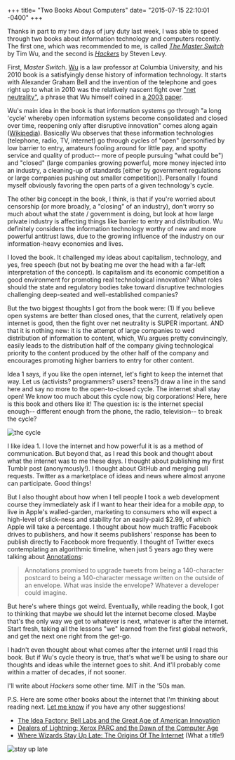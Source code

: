 +++
title= "Two Books About Computers"
date= "2015-07-15 22:10:01 -0400"
+++

Thanks in part to my two days of jury duty last week, I was able to speed through two books about information technology and computers recently. The first one, which was recommended to me, is called [_The Master Switch_](http://www.amazon.com/Master-Switch-Rise-Information-Empires/dp/0307390993/ref=sr_1_1?ie=UTF8&qid=1437012751&sr=8-1&keywords=master+switch) by Tim Wu, and the second is [_Hackers_](http://www.amazon.com/Hackers-Heroes-Computer-Revolution-Anniversary/dp/1449388396/ref=sr_1_3?ie=UTF8&qid=1437012859&sr=8-3&keywords=hackers) by Steven Levy. 

First, _Master Switch_. [Wu](https://twitter.com/superwuster) is a law professor at Columbia University, and his 2010 book is a satisfyingly dense history of information technology. It starts with Alexander Graham Bell and the invention of the telephone and goes right up to what in 2010 was the relatively nascent fight over ["net neutrality"](https://en.wikipedia.org/wiki/Network_neutrality), a phrase that Wu himself coined in [a 2003 paper](http://papers.ssrn.com/sol3/papers.cfm?abstract_id=388863).

<!-- more -->

Wu's main idea in the book is that information systems go through "a long 'cycle' whereby open information systems become consolidated and closed over time, reopening only after disruptive innovation" comes along again ([Wikipedia](https://en.wikipedia.org/wiki/Tim_Wu#The_Master_Switch)). Basically Wu observes that these information technologies (telephone, radio, TV, internet) go through cycles of "open" (personified by low barrier to entry, amateurs fooling around for little pay, and spotty service and quality of product-- more of people pursuing "what could be") and "closed" (large companies growing powerful, more money injected into an industry, a cleaning-up of standards [either by government regulations or large companies pushing out smaller competition]). Personally I found myself obviously favoring the open parts of a given technology's cycle.  

The other big concept in the book, I think, is that if you're worried about censorship (or more broadly, a "closing" of an industry), don't worry so much about what the state / government is doing, but look at how large private industry is affecting things like barrier to entry and distribution. Wu definitely considers the information technology worthy of new and more powerful antitrust laws, due to the growing influence of the industry on our information-heavy economies and lives.  

I loved the book. It challenged my ideas about capitalism, technology, and yes, free speech (but not by beating me over the head with a far-left interpretation of the concept). Is capitalism and its economic competition a good environment for promoting real technological innovation? What roles should the state and regulatory bodies take toward disruptive technologies challenging deep-seated and well-established companies? 

But the two biggest thoughts I got from the book were: (1) If you believe open systems are better than closed ones, that the current, relatively open internet is good, then the fight over net neutrality is SUPER important. AND that it is nothing new: it is the attempt of large companies to wed distribution of information to content, which, Wu argues pretty convincingly, easily leads to the distribution half of the company giving technological priority to the content produced by the other half of the company and encourages promoting higher barriers to entry for other content.

Idea 1 says, if you like the open internet, let's fight to keep the internet that way. Let us (activists? programmers? users? teens?) draw a line in the sand here and say no more to the open-to-closed cycle. The internet shall stay open! We know too much about this cycle now, big corporations! Here, here is this book and others like it! The question is: is the internet special enough-- different enough from the phone, the radio, television-- to break the cycle?

![the cycle](https://jcarsonreviews.files.wordpress.com/2015/06/dany-break-the-wheel.gif)

I like idea 1. I love the internet and how powerful it is as a method of communication. But beyond that, as I read this book and thought about what the internet was to me these days. I thought about publishing my first Tumblr post (anonymously!). I thought about GitHub and merging pull requests. Twitter as a marketplace of ideas and news where almost anyone can participate. Good things! 

But I also thought about how when I tell people I took a web development course they immediately ask if I want to hear their idea for a mobile _app_, to live in Apple's walled-garden, marketing to consumers who will expect a high-level of slick-ness and stability for an easily-paid $2.99, of which Apple will take a percentage. I thought about how much traffic Facebook drives to publishers, and how it seems publishers' response has been to publish directly to Facebook more frequently. I thought of Twitter execs contemplating an algorithmic timeline, when just 5 years ago they were talking about [Annotations](https://medium.com/message/the-internet-of-tweets-581cb63ece80):

> Annotations promised to upgrade tweets from being a 140-character postcard to being a 140-character message written on the outside of an envelope. What was inside the envelope? Whatever a developer could imagine.

But here's where things got weird. Eventually, while reading the book, I got to thinking that maybe we should let the internet become closed. Maybe that's the only way we get to whatever is next, whatever is after the internet. Start fresh, taking all the lessons "we" learned from the first global network, and get the next one right from the get-go. 

I hadn't even thought about what comes after the internet until I read this book. But if Wu's cycle theory is true, that's what we'll be using to share our thoughts and ideas while the internet goes to shit. And it'll probably come within a matter of decades, if not sooner. 


I'll write about _Hackers_ some other time. MIT in the '50s man. 

P.S. Here are some other books about the internet that I'm thinking about reading next. [Let me know](https://twitter.com/sts10) if you have any other suggestions!

- [The Idea Factory: Bell Labs and the Great Age of American Innovation](http://www.amazon.com/Idea-Factory-Great-American-Innovation/dp/0143122797/ref=sr_1_1?ie=UTF8&qid=1437016165&sr=8-1&keywords=the+idea+factory+bell+labs&pebp=1437016166743&perid=0QKYZHAD6M03RZYP6N9J)
- [Dealers of Lightning: Xerox PARC and the Dawn of the Computer Age](http://www.amazon.com/Dealers-Lightning-Michael-Hiltzik-ebook/dp/B0029PBVCA/ref=sr_1_1?s=books&ie=UTF8&qid=1437016239&sr=1-1&keywords=dealers+of+lightning&pebp=1437016241013&perid=0026F4K0FVHVSFFJ090W)
- [Where Wizards Stay Up Late: The Origins Of The Internet](http://www.amazon.com/Where-Wizards-Stay-Up-Late/dp/0684832674/ref=sr_1_1?ie=UTF8&qid=1437016197&sr=8-1&keywords=where+wizards+stay+up+late&pebp=1437016198932&perid=1B4C1WENJY4P5WG64527) (What a title!)

![stay up late](http://media.giphy.com/media/hoUVkH1PhVGjm/giphy.gif)
